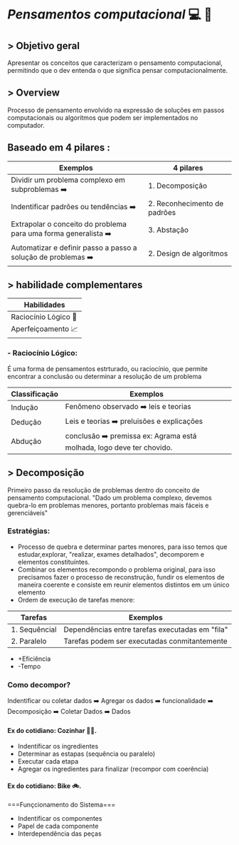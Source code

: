 #                                                              *Pensamentos computacional*  💻 🧠

## > Objetivo geral
 Apresentar os conceitos que caracterizam o pensamento computacional, permitindo que o dev entenda o que significa pensar computacionalmente.
 
 
 
## > Overview
 Processo de pensamento envolvido na expressão de soluções em passos computacionais ou algoritmos que podem ser implementados no computador.
 
 
 
 
 ## Baseado em 4 pilares :
 
 
 | Exemplos | 4 pilares |
| ----------- | ----------- |
| Dividir um problema complexo em subproblemas ➡️| 1. Decomposição |
| Indentificar padrões ou tendências ➡️ | 2. Reconhecimento de padrões |
| Extrapolar o conceito do problema para uma forma generalista ➡️ | 3. Abstação |
| Automatizar e definir passo a passo a solução de problemas ➡️ | 2. Design de algoritmos |
	


 ## > habilidade complementares
| Habilidades |
| ----------- | 
|Raciocínio Lógico 🧠|
|Aperfeiçoamento 📈| 

### - Raciocínio Lógico:
   É uma forma de pensamentos estrturado, ou raciocínio, que permite encontrar a conclusão ou determinar a resolução de um problema 
  
  
 | Classificação|Exemplos |
| ----------- | ----------- |
| Indução| Fenômeno observado ➡️ leis e teorias|
| Dedução  | Leis e teorias ➡️ preluisões e explicações |
| Abdução | conclusão ➡️ premissa ex: Agrama está molhada, logo deve ter chovido. |


## > Decomposição

  Primeiro passo da resolução de problemas dentro do conceito de pensamento computacional.
  "Dado um problema complexo, devemos quebra-lo em problemas menores, portanto problemas mais fáceis e gerenciáveis"
  
  ### Estratégias:
  
 + Processo de quebra e determinar partes menores, para isso temos que estudar,explorar, "realizar, exames detalhados", decomporem e elementos constituíntes.
 + Combinar os elementos recompondo o problema original, para isso precisamos fazer o processo de reconstrução, fundir os elementos de maneira coerente e consiste em reunir elementos distintos em um único elemento
 + Ordem de execução de tarefas menore:
  
 | Tarefas|Exemplos |
| ----------- | ----------- |
| 1. Sequêncial| Dependências entre tarefas executadas em "fila"|
| 2. Paralelo  | Tarefas podem ser executadas conmitantemente |
           
- +Eficiência
- -Tempo
	
### Como decompor?

Indentificar ou coletar dados ➡️ Agregar os dados ➡️ funcionalidade ➡️ Decomposição ➡️ Coletar Dados ➡️ Dados

#### Ex do cotidiano: Cozinhar 👨‍🍳.

+ Indentificar os ingredientes
+ Determinar as estapas (sequência ou paralelo)
+ Executar cada etapa
+ Agregar os ingredientes para finalizar (recompor com coerência)


#### Ex do cotidiano: Bike 🚲.
===Funçcionamento do Sistema===
+ Indentificar os componentes
+ Papel de cada componente
+ Interdependência das peças
